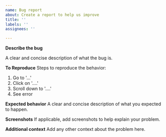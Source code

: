 ```yaml
---
name: Bug report
about: Create a report to help us improve
title: ''
labels: ''
assignees: ''

---
```


**Describe the bug**

<!--
  Provide a clear and concise description of what the problem is.
  If you would like to report an error with data in the catalogue 
  rather than a technical issue, do so here: https://forum.librivox.org/viewtopic.php?f=29&t=48506
-->

A clear and concise description of what the bug is.

**To Reproduce**
Steps to reproduce the behavior:
1. Go to '...'
2. Click on '....'
3. Scroll down to '....'
4. See error

**Expected behavior**
A clear and concise description of what you expected to happen.

**Screenshots**
If applicable, add screenshots to help explain your problem.

**Additional context**
Add any other context about the problem here.

